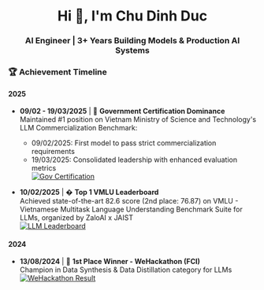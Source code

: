 <h1 align="center">Hi 👋, I'm Chu Dinh Duc</h1>
<h3 align="center">AI Engineer | 3+ Years Building Models & Production AI Systems</h3>

### 🏆 Achievement Timeline

#### 2025

- **09/02 - 19/03/2025** | 📜 **Government Certification Dominance**  
  Maintained #1 position on Vietnam Ministry of Science and Technology's LLM Commercialization Benchmark:
  - 09/02/2025: First model to pass strict commercialization requirements
  - 19/03/2025: Consolidated leadership with enhanced evaluation metrics  
  [![Gov Certification](link_3)](link_3)

- **10/02/2025** | � **Top 1 VMLU Leaderboard**  
  Achieved state-of-the-art 82.6 score (2nd place: 76.87) on VMLU - Vietnamese Multitask Language Understanding Benchmark Suite for LLMs, organized by ZaloAI x JAIST  
  [![LLM Leaderboard](link_2)](link_2)

#### 2024

- **13/08/2024** | 🥇 **1st Place Winner - WeHackathon (FCI)**  
  Champion in Data Synthesis & Data Distillation category for LLMs  
  [![WeHackathon Result](link_1)](link_1)
